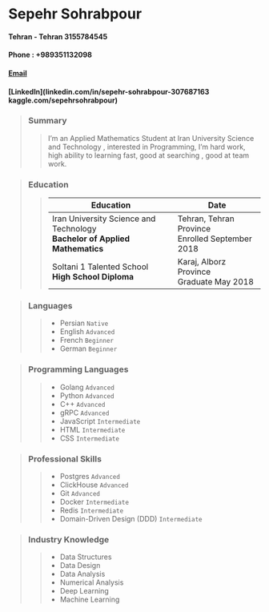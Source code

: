 # Sepehr Sohrabpour

#### Tehran - Tehran 3155784545

#### Phone : +989351132098

#### [Email](Sepehr.Sohrabpour@yahoo.com)

#### [LinkedIn](linkedin.com/in/sepehr-sohrabpour-307687163 kaggle.com/sepehrsohrabpour)

> ### Summary  <br>
>> I’m an Applied Mathematics Student at Iran University Science and Technology , 
>> interested in Programming, I’m hard work, high ability to learning fast, good at searching , good at team work.


> ### Education <br>
>> Education | Date
>> ----------------- | -----------
>>  Iran University Science and Technology <br><b> Bachelor of Applied Mathematics|Tehran, Tehran Province <br> Enrolled September 2018
>> Soltani 1 Talented School<br> <b>High School Diploma | Karaj, Alborz Province <br>Graduate May 2018

> ### Languages
> > * Persian `Native` <br>
> > * English `Advanced` <br>
> > * French `Beginner` <br>
> > * German `Beginner` <br>

> ### Programming Languages
> > * Golang `Advanced` <br>
> > * Python `Advanced` <br>
> > * C++ `Advanced` <br>
> > * gRPC `Advanced` <br>
> > * JavaScript `Intermediate` <br>
> > * HTML `Intermediate` <br>
> > * CSS `Intermediate` <br>

> ### Professional Skills
> > * Postgres `Advanced` <br>
> > * ClickHouse `Advanced` <br>
> > * Git `Advanced` <br>
> > * Docker `Intermediate` <br>
> > * Redis `Intermediate` <br>
> > * Domain-Driven Design (DDD) `Intermediate` <br>

> ### Industry Knowledge
>> * Data Structures
>> * Data Design
>> * Data Analysis
>> * Numerical Analysis
>> * Deep Learning
>> * Machine Learning
